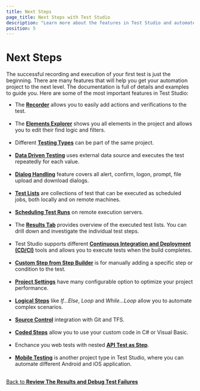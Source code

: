 ```yaml
---
title: Next Steps  
page_title: Next Steps with Test Studio
description: "Learn more about the features in Test Studio and automate your tests."
position: 5
---
```

# Next Steps

The successful recording and execution of your first test is just the beginning. There are many features that will help you get your automation project to the next level. The documentation is full of details and examples to guide you. Here are some of the most important features in Test Studio:

* The [**Recorder**](/features/recorder/overview) allows you to easily add actions and verifications to the test.
<br/><br/>
* The [**Elements Explorer**](/features/elements-explorer/overview) shows you all elements in the project and allows you to edit their find logic and filters.
<br/><br/>
* Different [**Testing Types**](/features/testing-types) can be part of the same project.
<br/><br/>
* [**Data Driven Testing**](/features/data-driven-testing/overview) uses external data source and executes the test repeatedly for each value.
<br/><br/>
* [**Dialog Handling**](/features/dialogs-and-popups/dialogs) feature covers all alert, confirm, logon, prompt, file upload and download dialogs.
<br/><br/>
* [**Test Lists**](/general-information//test-execution/test-list-execution) are collections of test that can be executed as scheduled jobs, both locally and on remote machines.
<br/><br/>
* [**Scheduling Test Runs**](/features/scheduling-test-runs/overview) on remote execution servers.
<br/><br/>
* The [**Results Tab**](/general-information/test-results/analyze-test-list-results) provides overview of the executed test lists. You can drill down and investigate the individual test steps.
<br/><br/>
* Test Studio supports different [**Continuous Integration and Deployment (CD/CI)**](/advanced-topics/build-server/continious-integration-overview.html) tools and allows you to execute tests when the build completes.
<br/><br/>
* [**Custom Step from Step Builder**](/features/custom-steps/overview) is for manually adding a specific step or condition to the test.
<br/><br/>
* [**Project Settings**](/features/project-settings/overview) have many configurable option to optimize your project performance.
<br/><br/>
* [**Logical Steps**](/features/logical-steps/if-else) like *If...Else*, *Loop* and *While...Loop* allow you to automate complex scenarios.
<br/><br/>
* [**Source Control**](/features/source-control/checkin-guidelines) integration with Git and TFS.
<br/><br/>
* [**Coded Steps**](/features/coded-steps/coded-step) allow you to use your custom code in C# or Visual Basic.
<br/><br/>
* Enchance you web tests with nested [**API Test as Step**](/features/execute-apitest/add-api-test-as-step).
<br/><br/>
* [**Mobile Testing**](/test-studio-mobile/overview) is another project type in Test Studio, where you can automate different Android and iOS application.
<br/><br/>

<div><a href="/getting-started/analyze-the-results">Back to <strong>Review The Results and Debug Test Failures</strong></a></div>